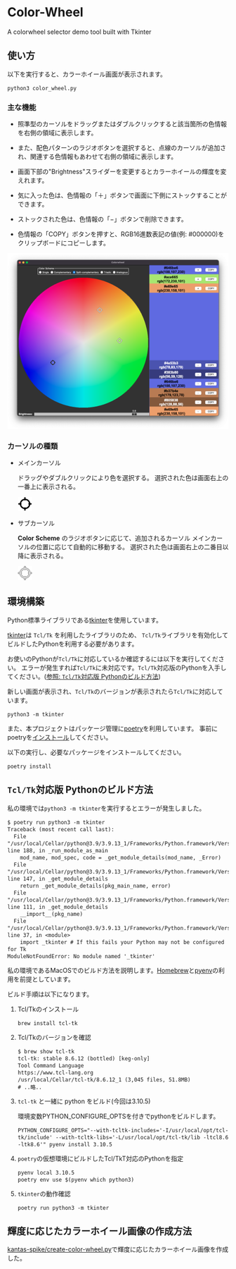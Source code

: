 # Color-Wheel

 A colorwheel selector demo tool built with Tkinter

## 使い方

以下を実行すると、カラーホイール画面が表示されます。

~~~shell
python3 color_wheel.py
~~~

### 主な機能

- 照準型のカーソルをドラッグまたはダブルクリックすると該当箇所の色情報を右側の領域に表示します。

- また、配色パターンのラジオボタンを選択すると、点線のカーソルが追加され、関連する色情報もあわせて右側の領域に表示します。

- 画面下部の"Brightness"スライダーを変更するとカラーホイールの輝度を変えれます。

- 気に入った色は、色情報の「＋」ボタンで画面に下側にストックすることができます。
- ストックされた色は、色情報の「−」ボタンで削除できます。

- 色情報の「COPY」ボタンを押すと、RGB16進数表記の値(例: #000000)をクリップボードにコピーします。

![](screenshot.png)

### カーソルの種類

- メインカーソル

  ドラッグやダブルクリックにより色を選択する。
  選択された色は画面右上の一番上に表示される。

  ![](cursor.png)

- サブカーソル

  **Color Scheme** のラジオボタンに応じて、追加されるカーソル
  メインカーソルの位置に応じて自動的に移動する。
  選択された色は画面右上の二番目以降に表示される。

  ![](sub_cursor.png)

## 環境構築

Python標準ライブラリである[tkinter](https://docs.python.org/ja/3/library/tkinter.html)を使用しています。

[tkinter](https://docs.python.org/ja/3/library/tkinter.html)は `Tcl/Tk` を利用したライブラリのため、
`Tcl/Tk`ライブラリを有効化してビルドしたPythonを利用する必要があります。

お使いのPythonが`Tcl/Tk`に対応しているか確認するには以下を実行してください。
エラーが発生すれば`Tcl/Tk`に未対応です。`Tcl/Tk`対応版のPythonを入手してください。([参照: `Tcl/Tk`対応版 Pythonのビルド方法](#tcltk対応版-pythonのビルド方法))

新しい画面が表示され、`Tcl/Tk`のバージョンが表示されたら`Tcl/Tk`に対応しています。

~~~shell
python3 -m tkinter
~~~

また、本プロジェクトはパッケージ管理に[poetry](https://python-poetry.org/)を利用しています。
事前にpoetryを[インストール](https://python-poetry.org/docs/#installation)してください。

以下の実行し、必要なパッケージをインストールしてください。

~~~shell
poetry install
~~~

## `Tcl/Tk`対応版 Pythonのビルド方法

私の環境では`python3 -m tkinter`を実行するとエラーが発生しました。

~~~shell
$ poetry run python3 -m tkinter
Traceback (most recent call last):
  File "/usr/local/Cellar/python@3.9/3.9.13_1/Frameworks/Python.framework/Versions/3.9/lib/python3.9/runpy.py", line 188, in _run_module_as_main
    mod_name, mod_spec, code = _get_module_details(mod_name, _Error)
  File "/usr/local/Cellar/python@3.9/3.9.13_1/Frameworks/Python.framework/Versions/3.9/lib/python3.9/runpy.py", line 147, in _get_module_details
    return _get_module_details(pkg_main_name, error)
  File "/usr/local/Cellar/python@3.9/3.9.13_1/Frameworks/Python.framework/Versions/3.9/lib/python3.9/runpy.py", line 111, in _get_module_details
    __import__(pkg_name)
  File "/usr/local/Cellar/python@3.9/3.9.13_1/Frameworks/Python.framework/Versions/3.9/lib/python3.9/tkinter/__init__.py", line 37, in <module>
    import _tkinter # If this fails your Python may not be configured for Tk
ModuleNotFoundError: No module named '_tkinter'
~~~

私の環境であるMacOSでのビルド方法を説明します。[Homebrew](https://brew.sh/index_ja)と[pyenv](https://github.com/pyenv/pyenv)の利用を前提としています。

ビルド手順は以下になります。

1. Tcl/Tkのインストール

   ~~~shell
   brew install tcl-tk
   ~~~

2. Tcl/Tkのバージョンを確認

   ~~~shell
   $ brew show tcl-tk
   tcl-tk: stable 8.6.12 (bottled) [keg-only]
   Tool Command Language
   https://www.tcl-lang.org
   /usr/local/Cellar/tcl-tk/8.6.12_1 (3,045 files, 51.8MB)
   # ..略..
   ~~~

3. `tcl-tk` と一緒に python をビルド(今回は3.10.5)

   環境変数PYTHON_CONFIGURE_OPTSを付きでpythonをビルドします。
   ~~~shell
   PYTHON_CONFIGURE_OPTS="--with-tcltk-includes='-I/usr/local/opt/tcl-tk/include' --with-tcltk-libs='-L/usr/local/opt/tcl-tk/lib -ltcl8.6 -ltk8.6'" pyenv install 3.10.5
   ~~~

4. `poetry`の仮想環境にビルドしたTcl/TkT対応のPythonを指定

   ~~~shell
   pyenv local 3.10.5
   poetry env use $(pyenv which python3)
   ~~~

5. `tkinter`の動作確認

    ~~~shell
    poetry run python3 -m tkinter
    ~~~

## 輝度に応じたカラーホイール画像の作成方法

[kantas-spike/create-color-wheel.py](https://github.com/kantas-spike/create-color-wheel.py)で輝度に応じたカラーホイール画像を作成した。
